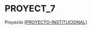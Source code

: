 # PROYECT_7
Proyecto
[[PROYECTO-INSTITUCIONAL](https://docs.google.com/document/d/1iBntGNZjA9EMAC4_uAA7Yd4ESH2e-IKr7OV_nA7lfTQ/edit?usp=sharing)]
